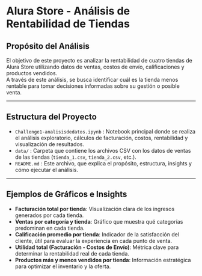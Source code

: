 # Alura Store - Análisis de Rentabilidad de Tiendas

## Propósito del Análisis

El objetivo de este proyecto es analizar la rentabilidad de cuatro tiendas de Alura Store utilizando datos de ventas, costos de envío, calificaciones y productos vendidos.  
A través de este análisis, se busca identificar cuál es la tienda menos rentable para tomar decisiones informadas sobre su gestión o posible venta.

---

## Estructura del Proyecto

- `Challenge1-analisisdedatos.ipynb` : Notebook principal donde se realiza el análisis exploratorio, cálculos de facturación, costos, rentabilidad y visualización de resultados.
- `data/` : Carpeta que contiene los archivos CSV con los datos de ventas de las tiendas (`tienda_1.csv`, `tienda_2.csv`, etc.).
- `README.md` : Este archivo, que explica el propósito, estructura, insights y cómo ejecutar el análisis.

---

## Ejemplos de Gráficos e Insights

- **Facturación total por tienda**: Visualización clara de los ingresos generados por cada tienda.  
- **Ventas por categoría y tienda**: Gráfico que muestra qué categorías predominan en cada tienda.  
- **Calificación promedio por tienda**: Indicador de la satisfacción del cliente, útil para evaluar la experiencia en cada punto de venta.  
- **Utilidad total (Facturación - Costos de Envío)**: Métrica clave para determinar la rentabilidad real de cada tienda.  
- **Productos más y menos vendidos por tienda**: Información estratégica para optimizar el inventario y la oferta.




